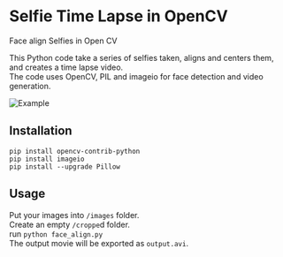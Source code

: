 # Selfie Time Lapse in OpenCV
Face align Selfies in Open CV

This Python code take a series of selfies taken, aligns and centers them, and creates a time lapse video. <br/>
The code uses OpenCV, PIL and imageio for face detection and video generation.

![Example](example.gif)

## Installation
```
pip install opencv-contrib-python 
pip install imageio 
pip install --upgrade Pillow
```

## Usage
Put your images into `/images` folder. <br/>
Create an empty `/croppe`d folder. <br/>
run `python face_align.py` <br/>
The output movie will be exported as `output.avi`.
